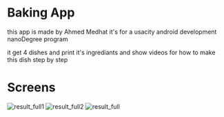 Baking App
===========

this app is made by Ahmed Medhat
it's for a usacity android development nanoDegree program


<p>
it get 4 dishes and print it's ingrediants 
and show videos for how to make this dish step by step
</p>


Screens 
========
![result_full1](https://user-images.githubusercontent.com/37122820/54866837-8fc9d580-4d81-11e9-9a42-790d13064232.png)
![result_full2](https://user-images.githubusercontent.com/37122820/54866845-b7b93900-4d81-11e9-87e8-5bbc09ead047.png)
![result_full](https://user-images.githubusercontent.com/37122820/54866847-bf78dd80-4d81-11e9-881e-aeccd8deb908.png)








